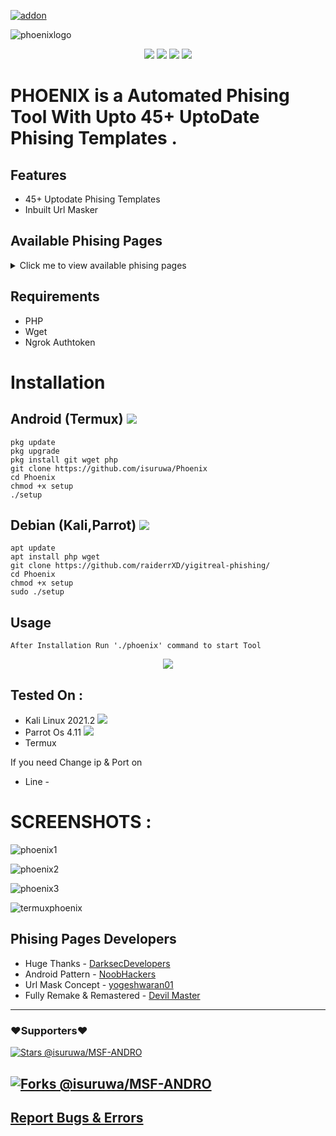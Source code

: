 <a href="https://github.com/isuruwa"><img title="addon" src="https://img.shields.io/badge/isuruwa-PHOENIX-brightgreen?style=for-the-badge&logo=appveyor"></a>
<br>

![phoenixlogo](https://user-images.githubusercontent.com/72663288/140573876-2b0dd8c1-121a-4783-91da-a5aeb0765580.png)

<p align="center">
<img src="https://img.shields.io/badge/Made%20With-Bash-blue">
<img src="https://img.shields.io/badge/LICENE-MIT-brightgreen">
<img src="https://img.shields.io/badge/VERSION-1.0-blueviolet">
<img src="https://img.shields.io/badge/TYPE-opensource-red">
</p>

# PHOENIX is a Automated Phising Tool With Upto 45+ UptoDate Phising Templates .

## Features

* 45+ Uptodate Phising Templates
* Inbuilt Url Masker

## Available Phising Pages 
<details>
<summary>Click me to view available phising pages</summary>
<ol>
  
1. Adobe
2. Androidpattern
3. Badoo
4. Cc
5. Crypto
6. Dropbox
7. Ebay
8. Facebook
9. fb_advanced
10. fb_messenger
11. fb_security
12. filelist.txt
13. Freefire
14. Gdrive
15. Github
16. Gitlab
17. Google
18. Icloud
19. ig_followers
20. ig_verify
21. Instagram
22. Linkedin
23. Mediafire
24. Microsoft
25. Nearyou
26. Netflix
27. Origin
28. Paypal
29. Pinterest
30. Playstation
31. Pornhub
32. Protonmail
33. Quora
34. Reddit
35. Shopify
36. Snapchat
37. Spotify
38. Stackoverflow
39. Steam
40. Twitch
41. Twitter
42. Vk
43. Wifi
44. Wifi2
45. Wordpress
46. Xbox
47. Yahoo
48. Yandex

</ol></details>

## Requirements

* PHP
* Wget
* Ngrok Authtoken

# Installation

## Android (Termux) <img src="https://img.shields.io/badge/Android-3DDC84?style=for-the-badge&logo=android&logoColor=white">

```
pkg update
pkg upgrade
pkg install git wget php
git clone https://github.com/isuruwa/Phoenix
cd Phoenix
chmod +x setup
./setup
```

## Debian (Kali,Parrot) <img src="https://img.shields.io/badge/Debian-A81D33?style=for-the-badge&logo=debian&logoColor=white">

```
apt update
apt install php wget
git clone https://github.com/raiderrXD/yigitreal-phishing/
cd Phoenix
chmod +x setup
sudo ./setup
```

## Usage

```
After Installation Run './phoenix' command to start Tool
```
<p align="center">
<img src="https://img.icons8.com/fluency/150/000000/fenix.png"/>
</p>

## Tested On :

* Kali Linux 2021.2 <img src="https://img.icons8.com/nolan/25/the-dragon-team.png"/>
* Parrot Os 4.11 <img src="https://img.icons8.com/color/25/000000/parrot.png"/>
* Termux


If you need Change ip & Port on
* Line - 

# SCREENSHOTS : 

![phoenix1](https://user-images.githubusercontent.com/72663288/140573627-e8c86281-efd9-4341-bda3-e68ffcca2a2b.png)

![phoenix2](https://user-images.githubusercontent.com/72663288/140573632-e101fac4-67a3-4d8f-b9cf-68cdb7ba450a.png)

![phoenix3](https://user-images.githubusercontent.com/72663288/140573636-e14e0cde-18d9-405a-a87b-732f367f494f.png)

![termuxphoenix](https://user-images.githubusercontent.com/72663288/140616395-69b9c625-9e67-4ad4-b4a6-45e5d9a5b1bc.jpg)


## Phising Pages Developers

* Huge Thanks - <a href="https://github.com/DarkSecDevelopers">DarksecDevelopers</a>
* Android Pattern - <a href=https://github.com/noob-hackers/mrphish>NoobHackers </a>
* Url Mask Concept - <a href="https://github.com/yogeshwaran01/maskurl">yogeshwaran01</a>
* Fully Remake & Remastered - <a href="https://github.com/isuruwa">Devil Master </a>

---
### ❤️Supporters❤️ 

[![Stars @isuruwa/MSF-ANDRO](https://reporoster.com/stars/dark/isuruwa/Phoenix)](https://github.com/isuruwa/Phoenix/stargazers)

[![Forks @isuruwa/MSF-ANDRO](https://reporoster.com/forks/dark/isuruwa/Phoenix)](https://github.com/isuruwa/Phoenix/network/members)
---

## <a href="https://t.me/fsocietyadmn">Report Bugs & Errors </a>
